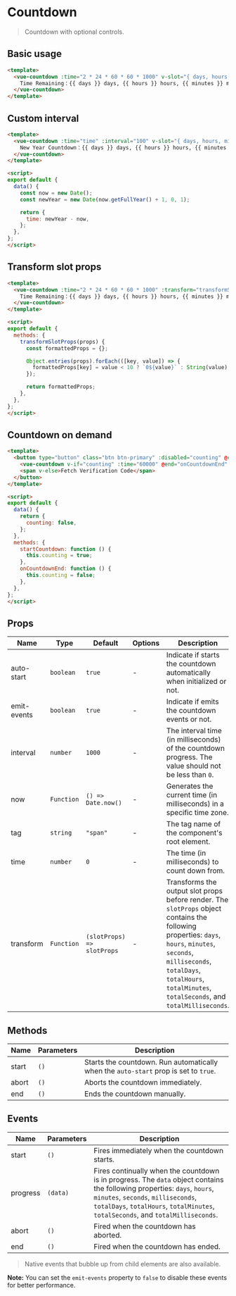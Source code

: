 # Countdown

> Countdown with optional controls.

## Basic usage

```html
<template>
  <vue-countdown :time="2 * 24 * 60 * 60 * 1000" v-slot="{ days, hours, minutes, seconds }">
    Time Remaining：{{ days }} days, {{ hours }} hours, {{ minutes }} minutes, {{ seconds }} seconds.
  </vue-countdown>
</template>
```

## Custom interval

```html
<template>
  <vue-countdown :time="time" :interval="100" v-slot="{ days, hours, minutes, seconds, milliseconds }">
    New Year Countdown：{{ days }} days, {{ hours }} hours, {{ minutes }} minutes, {{ seconds }}.{{ Math.floor(milliseconds / 100) }} seconds.
  </vue-countdown>
</template>

<script>
export default {
  data() {
    const now = new Date();
    const newYear = new Date(now.getFullYear() + 1, 0, 1);

    return {
      time: newYear - now,
    };
  },
};
</script>
```

## Transform slot props

```html
<template>
  <vue-countdown :time="2 * 24 * 60 * 60 * 1000" :transform="transformSlotProps" v-slot="{ days, hours, minutes, seconds }">
    Time Remaining：{{ days }} days, {{ hours }} hours, {{ minutes }} minutes, {{ seconds }} seconds.
  </vue-countdown>
</template>

<script>
export default {
  methods: {
    transformSlotProps(props) {
      const formattedProps = {};

      Object.entries(props).forEach(([key, value]) => {
        formattedProps[key] = value < 10 ? `0${value}` : String(value);
      });

      return formattedProps;
    },
  },
};
</script>
```

## Countdown on demand

```html
<template>
  <button type="button" class="btn btn-primary" :disabled="counting" @click="startCountdown">
    <vue-countdown v-if="counting" :time="60000" @end="onCountdownEnd" v-slot="{ totalSeconds }">Fetch again {{ totalSeconds }} seconds later</vue-countdown>
    <span v-else>Fetch Verification Code</span>
  </button>
</template>

<script>
export default {
  data() {
    return {
      counting: false,
    };
  },
  methods: {
    startCountdown: function () {
      this.counting = true;
    },
    onCountdownEnd: function () {
      this.counting = false;
    },
  },
};
</script>
```

## Props

| Name | Type | Default | Options | Description |
| --- | --- | --- | --- | --- |
| auto-start | `boolean` | `true` | - | Indicate if starts the countdown automatically when initialized or not. |
| emit-events | `boolean` | `true` | - | Indicate if emits the countdown events or not. |
| interval | `number` | `1000` | - | The interval time (in milliseconds) of the countdown progress. The value should not be less than `0`. |
| now | `Function` | `() => Date.now()` | - | Generates the current time (in milliseconds) in a specific time zone. |
| tag | `string` | `"span"` | - | The tag name of the component's root element. |
| time | `number` | `0` | - | The time (in milliseconds) to count down from. |
| transform | `Function` | `(slotProps) => slotProps` | - | Transforms the output slot props before render. The `slotProps` object contains the following properties: `days`, `hours`, `minutes`, `seconds`, `milliseconds`, `totalDays`, `totalHours`, `totalMinutes`, `totalSeconds`, and `totalMilliseconds`. |

## Methods

| Name | Parameters | Description |
| --- | --- | --- |
| start | `()` | Starts the countdown. Run automatically when the `auto-start` prop is set to `true`. |
| abort | `()` | Aborts the countdown immediately. |
| end | `()` | Ends the countdown manually. |

## Events

| Name | Parameters | Description |
| --- | --- | --- |
| start | `()` | Fires immediately when the countdown starts. |
| progress | `(data)` | Fires continually when the countdown is in progress. The `data` object contains the following properties: `days`, `hours`, `minutes`, `seconds`, `milliseconds`, `totalDays`, `totalHours`, `totalMinutes`, `totalSeconds`, and `totalMilliseconds`. |
| abort | `()` | Fired when the countdown has aborted. |
| end | `()` | Fired when the countdown has ended. |

> Native events that bubble up from child elements are also available.

**Note:** You can set the `emit-events` property to `false` to disable these events for better performance.
